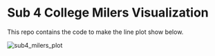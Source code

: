 # Sub 4 College Milers Visualization

This repo contains the code to make the line plot show below.

![sub4_milers_plot](https://github.com/user-attachments/assets/abc4529f-7d82-4d47-a2d3-fc529c47fe83)
